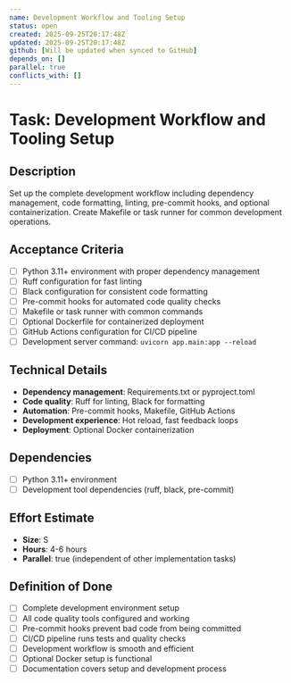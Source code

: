 ```yaml
---
name: Development Workflow and Tooling Setup
status: open
created: 2025-09-25T20:17:48Z
updated: 2025-09-25T20:17:48Z
github: [Will be updated when synced to GitHub]
depends_on: []
parallel: true
conflicts_with: []
---
```


# Task: Development Workflow and Tooling Setup

## Description
Set up the complete development workflow including dependency management, code formatting, linting, pre-commit hooks, and optional containerization. Create Makefile or task runner for common development operations.

## Acceptance Criteria
- [ ] Python 3.11+ environment with proper dependency management
- [ ] Ruff configuration for fast linting
- [ ] Black configuration for consistent code formatting
- [ ] Pre-commit hooks for automated code quality checks
- [ ] Makefile or task runner with common commands
- [ ] Optional Dockerfile for containerized deployment
- [ ] GitHub Actions configuration for CI/CD pipeline
- [ ] Development server command: `uvicorn app.main:app --reload`

## Technical Details
- **Dependency management**: Requirements.txt or pyproject.toml
- **Code quality**: Ruff for linting, Black for formatting
- **Automation**: Pre-commit hooks, Makefile, GitHub Actions
- **Development experience**: Hot reload, fast feedback loops
- **Deployment**: Optional Docker containerization

## Dependencies
- [ ] Python 3.11+ environment
- [ ] Development tool dependencies (ruff, black, pre-commit)

## Effort Estimate
- **Size**: S
- **Hours**: 4-6 hours
- **Parallel**: true (independent of other implementation tasks)

## Definition of Done
- [ ] Complete development environment setup
- [ ] All code quality tools configured and working
- [ ] Pre-commit hooks prevent bad code from being committed
- [ ] CI/CD pipeline runs tests and quality checks
- [ ] Development workflow is smooth and efficient
- [ ] Optional Docker setup is functional
- [ ] Documentation covers setup and development process